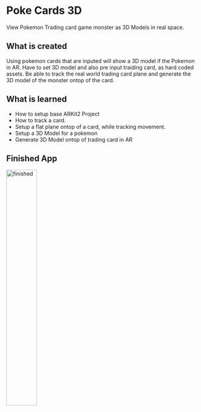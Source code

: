 # Poke Cards 3D
View Pokemon Trading card game monster as 3D Models in real space.

## What is created
Using pokemon cards that are inputed will show a 3D model if the Pokemon in AR. Have to set 3D model and also pre input traiding card, as hard coded assets. Be able to track the real world trading card plane and generate the 3D model of the monster ontop of the card.

## What is learned
* How to setup base ARKit2 Project
* How to track a card.
* Setup a flat plane ontop of a card, while tracking movement.
* Setup a 3D Model for a pokemon
* Generate 3D Model ontop of trading card in AR

## Finished App
<img src="finishedApp.gif" alt="finished" width="40%">
